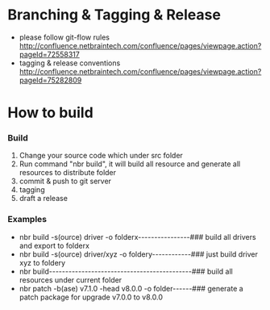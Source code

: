 # Branching & Tagging & Release
* please follow git-flow rules http://confluence.netbraintech.com/confluence/pages/viewpage.action?pageId=72558317
* tagging & release conventions http://confluence.netbraintech.com/confluence/pages/viewpage.action?pageId=75282809
# How to build
### Build
1. Change your source code which under src folder
2. Run command "nbr build", it will build all resource and generate all resources to distribute folder
3. commit & push to git server
4. tagging
5. draft a release
### Examples
* nbr build -s(ource) driver -o folderx----------------### build all drivers and export to folderx
* nbr build -s(ource) driver/xyz -o foldery------------### just build driver xyz to foldery
* nbr build--------------------------------------------### build all resources under current folder
* nbr patch -b(ase) v7.1.0 -head v8.0.0 -o folder------### generate a patch package for upgrade v7.0.0 to v8.0.0

